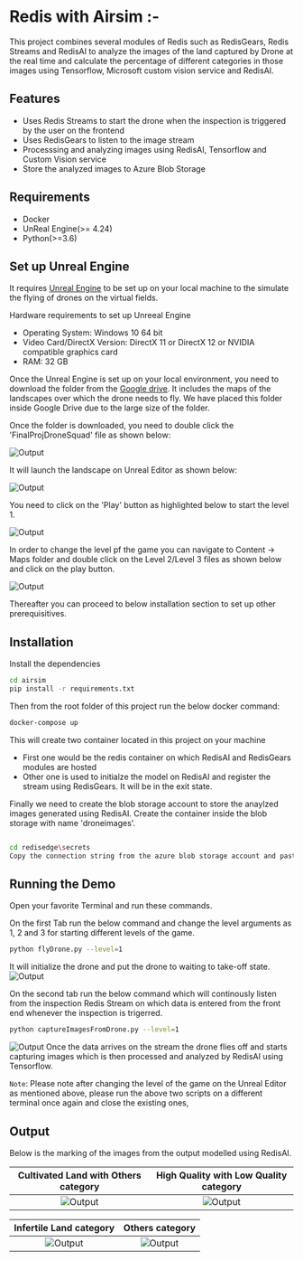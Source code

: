 # Redis with Airsim :-

This project combines several modules of Redis such as RedisGears, Redis Streams and RedisAI to analyze the images of the land captured by Drone at the real time and calculate the percentage of different categories in those images using Tensorflow, Microsoft custom vision service and RedisAI.

## Features

- Uses Redis Streams to start the drone when the inspection is triggered by the user on the frontend
- Uses RedisGears to listen to the image stream 
- Processsing and analyzing images using RedisAI, Tensorflow and Custom Vision service
- Store the analyzed images to Azure Blob Storage

## Requirements

- Docker
- UnReal Engine(>= 4.24)
- Python(>=3.6)

## Set up Unreal Engine
It requires [Unreal Engine](https://www.unrealengine.com/en-US/download) to be set up on your local machine to the simulate the flying of drones on the virtual fields.

Hardware requirements to set up Unreeal Engine

- Operating System: Windows 10 64 bit
- Video Card/DirectX Version: DirectX 11 or DirectX 12 or NVIDIA compatible graphics card
- RAM: 32 GB

Once the Unreal Engine is set up on your local environment, you need to download the folder from the [Google drive](https://drive.google.com/drive/folders/1gQwwpgchWg-XJDJ987QLkaIBY7J48LoE?usp=sharing). It includes the maps of the landscapes over which the drone needs to fly. We have placed this folder inside Google Drive due to the large size of the folder.

Once the folder is downloaded, you need to double click the 'FinalProjDroneSquad' file as shown below:

![Output](/Redis_Airsim/images/unrealengine.png)

It will launch the landscape on Unreal Editor as shown below:

![Output](/Redis_Airsim/images/maps.png)

You need to click on the 'Play' button as highlighted below to start the level 1.

![Output](/Redis_Airsim/images/mapsplay.png)

In order to change the level pf the game you can navigate to Content -> Maps folder and double click on the Level 2/Level 3 files as shown below and click on the play button.

![Output](/Redis_Airsim/images/mapslevels.png)

Thereafter you can proceed to below installation section to set up other prerequisitives.

## Installation

Install the dependencies

```sh
cd airsim
pip install -r requirements.txt
```
Then from the root folder of this project run the below docker command:
```sh
docker-compose up
```
This will create two container located in this project on your machine

- First one would be the redis container on which RedisAI and RedisGears modules are hosted
- Other one is used to initialze the model on RedisAI and register the stream using RedisGears. It will be in the exit state.

Finally we need to create the blob storage account to store the anaylzed images generated using RedisAI. Create the container inside the blob storage with name 'droneimages'.
```sh

cd redisedge\secrets
Copy the connection string from the azure blob storage account and paste it on the 'azureblobsecret' file inside the folder.
```

## Running the Demo

Open your favorite Terminal and run these commands.

On the first Tab run the below command and change the level arguments as 1, 2 and 3 for starting different levels of the game.

```sh
python flyDrone.py --level=1
```
It will initialize the drone and put the drone to waiting to take-off state.
![Output](/Redis_Airsim/images/terminal1.png)


On the second tab run the below command which will continously listen from the inspection Redis Stream on which data is entered from the front end whenever the inspection is trigerred.
```sh
python captureImagesFromDrone.py --level=1
```
![Output](/Redis_Airsim/images/terminal2.png)
Once the data arrives on the stream the drone flies off and starts capturing images which is then processed and analyzed by RedisAI using Tensorflow.

`Note`: Please note after changing the level of the game on the Unreal Editor as mentioned above, please run the above two scripts on a different terminal once again and close the existing ones,
## Output

Below is the marking of the images from the output modelled using RedisAI.

Cultivated Land with Others category           |  High Quality with Low Quality category
:------------------------------------:|:-------------------------:
![Output](/Redis_Airsim/images/cultivated_others.jpg) | ![Output](/Redis_Airsim/images/highquality_lowquality.jpg)

Infertile Land category           |  Others category
:------------------------------------:|:-------------------------:
![Output](/Redis_Airsim/images/infertile_land.jpg) | ![Output](/Redis_Airsim/images/other.jpg)
